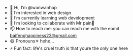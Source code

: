 - 👋 Hi, I’m @wanwanhap
- 👀 I’m interested in web design 
- 🌱 I’m currently learning web development
- 💞️ I’m looking to collaborate with Mr pain🙂
- 📫 How to reach me: you can reach me with the eamil baifenghappiness23@gmail.com
- 😄 Pronouns✴️ hehe...
- ⚡ Fun fact: life's cruel truth is that youre the only one here

<!---
wanwanhap/wanwanhap is a ✨ special ✨ repository because its `README.md` (this file) appears on your GitHub profile.
You can click the Preview link to take a look at your changes.
--->
